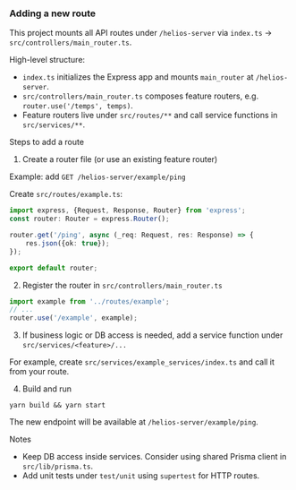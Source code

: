 ### Adding a new route

This project mounts all API routes under `/helios-server` via `index.ts` → `src/controllers/main_router.ts`.

High-level structure:

- `index.ts` initializes the Express app and mounts `main_router` at `/helios-server`.
- `src/controllers/main_router.ts` composes feature routers, e.g. `router.use('/temps', temps)`.
- Feature routers live under `src/routes/**` and call service functions in `src/services/**`.

Steps to add a route

1. Create a router file (or use an existing feature router)

Example: add `GET /helios-server/example/ping`

Create `src/routes/example.ts`:

```ts
import express, {Request, Response, Router} from 'express';
const router: Router = express.Router();

router.get('/ping', async (_req: Request, res: Response) => {
	res.json({ok: true});
});

export default router;
```

2. Register the router in `src/controllers/main_router.ts`

```ts
import example from '../routes/example';
// ...
router.use('/example', example);
```

3. If business logic or DB access is needed, add a service function under `src/services/<feature>/...`

For example, create `src/services/example_services/index.ts` and call it from your route.

4. Build and run

```
yarn build && yarn start
```

The new endpoint will be available at `/helios-server/example/ping`.

Notes

- Keep DB access inside services. Consider using shared Prisma client in `src/lib/prisma.ts`.
- Add unit tests under `test/unit` using `supertest` for HTTP routes.
